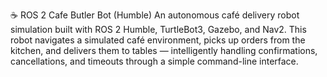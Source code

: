 ☕ ROS 2 Cafe Butler Bot (Humble)
An autonomous café delivery robot simulation built with ROS 2 Humble, TurtleBot3, Gazebo, and Nav2. This robot navigates a simulated café environment, picks up orders from the kitchen, and delivers them to tables — intelligently handling confirmations, cancellations, and timeouts through a simple command-line interface.
